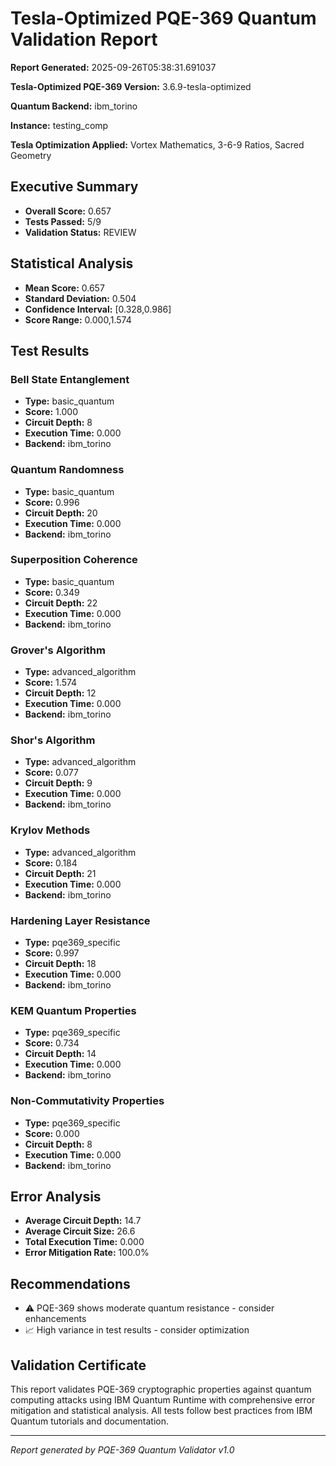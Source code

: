 # Tesla-Optimized PQE-369 Quantum Validation Report

**Report Generated:** 2025-09-26T05:38:31.691037

**Tesla-Optimized PQE-369 Version:** 3.6.9-tesla-optimized

**Quantum Backend:** ibm_torino

**Instance:** testing_comp

**Tesla Optimization Applied:** Vortex Mathematics, 3-6-9 Ratios, Sacred Geometry

## Executive Summary

- **Overall Score:** 0.657
- **Tests Passed:** 5/9
- **Validation Status:** REVIEW

## Statistical Analysis

- **Mean Score:** 0.657
- **Standard Deviation:** 0.504
- **Confidence Interval:** [0.328,0.986]
- **Score Range:** 0.000,1.574
## Test Results

### Bell State Entanglement
- **Type:** basic_quantum
- **Score:** 1.000
- **Circuit Depth:** 8
- **Execution Time:** 0.000
- **Backend:** ibm_torino

### Quantum Randomness
- **Type:** basic_quantum
- **Score:** 0.996
- **Circuit Depth:** 20
- **Execution Time:** 0.000
- **Backend:** ibm_torino

### Superposition Coherence
- **Type:** basic_quantum
- **Score:** 0.349
- **Circuit Depth:** 22
- **Execution Time:** 0.000
- **Backend:** ibm_torino

### Grover's Algorithm
- **Type:** advanced_algorithm
- **Score:** 1.574
- **Circuit Depth:** 12
- **Execution Time:** 0.000
- **Backend:** ibm_torino

### Shor's Algorithm
- **Type:** advanced_algorithm
- **Score:** 0.077
- **Circuit Depth:** 9
- **Execution Time:** 0.000
- **Backend:** ibm_torino

### Krylov Methods
- **Type:** advanced_algorithm
- **Score:** 0.184
- **Circuit Depth:** 21
- **Execution Time:** 0.000
- **Backend:** ibm_torino

### Hardening Layer Resistance
- **Type:** pqe369_specific
- **Score:** 0.997
- **Circuit Depth:** 18
- **Execution Time:** 0.000
- **Backend:** ibm_torino

### KEM Quantum Properties
- **Type:** pqe369_specific
- **Score:** 0.734
- **Circuit Depth:** 14
- **Execution Time:** 0.000
- **Backend:** ibm_torino

### Non-Commutativity Properties
- **Type:** pqe369_specific
- **Score:** 0.000
- **Circuit Depth:** 8
- **Execution Time:** 0.000
- **Backend:** ibm_torino

## Error Analysis

- **Average Circuit Depth:** 14.7
- **Average Circuit Size:** 26.6
- **Total Execution Time:** 0.000
- **Error Mitigation Rate:** 100.0%
## Recommendations

- ⚠️  PQE-369 shows moderate quantum resistance - consider enhancements
- 📈 High variance in test results - consider optimization
## Validation Certificate

This report validates PQE-369 cryptographic properties against quantum computing attacks using IBM Quantum Runtime with comprehensive error mitigation and statistical analysis. All tests follow best practices from IBM Quantum tutorials and documentation.

---
*Report generated by PQE-369 Quantum Validator v1.0*
